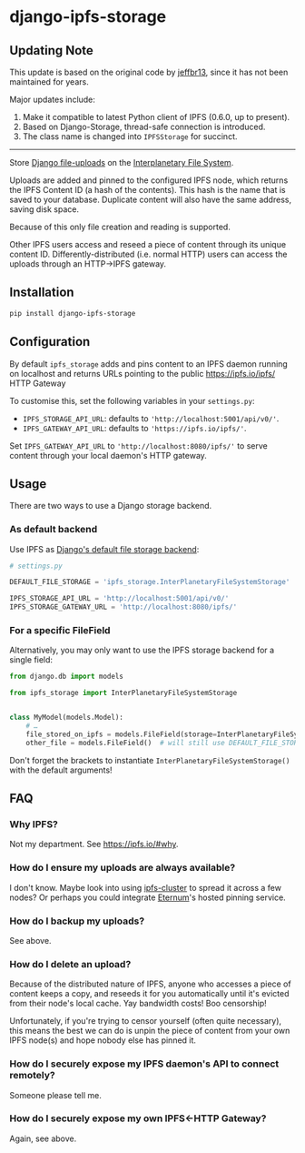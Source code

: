 # django-ipfs-storage

## Updating Note

This update is based on the original code by [jeffbr13](https://github.com/jeffbr13/django-ipfs-storage), since it has not been maintained for years.

Major updates include:

1. Make it compatible to latest Python client of IPFS (0.6.0, up to present).
2. Based on Django-Storage, thread-safe connection is introduced.
3. The class name is changed into `IPFSStorage` for succinct.

-------


Store [Django file-uploads](https://docs.djangoproject.com/en/1.11/topics/files/) on the [Interplanetary File System](https://ipfs.io/).

Uploads are added and pinned to the configured IPFS node, which returns the IPFS Content ID (a hash of the contents). This hash is the name that is saved to your database. Duplicate content will also have the same address, saving disk space.

Because of this only file creation and reading is supported.

Other IPFS users access and reseed a piece of content through its unique content ID. Differently-distributed (i.e. normal HTTP) users can access the uploads through an HTTP→IPFS gateway.

## Installation

```bash
pip install django-ipfs-storage
```


## Configuration

By default `ipfs_storage` adds and pins content to an IPFS daemon running on localhost
and returns URLs pointing to the public <https://ipfs.io/ipfs/> HTTP Gateway

To customise this, set the following variables in your `settings.py`:

- `IPFS_STORAGE_API_URL`: defaults to `'http://localhost:5001/api/v0/'`. 
- `IPFS_GATEWAY_API_URL`: defaults to `'https://ipfs.io/ipfs/'`.
  
Set `IPFS_GATEWAY_API_URL` to `'http://localhost:8080/ipfs/'` to serve content
through your local daemon's HTTP gateway.

## Usage

There are two ways to use a Django storage backend.

### As default backend

Use IPFS as [Django's default file storage backend](https://docs.djangoproject.com/en/1.11/ref/settings/#std:setting-DEFAULT_FILE_STORAGE):

```python
# settings.py

DEFAULT_FILE_STORAGE = 'ipfs_storage.InterPlanetaryFileSystemStorage'

IPFS_STORAGE_API_URL = 'http://localhost:5001/api/v0/'
IPFS_STORAGE_GATEWAY_URL = 'http://localhost:8080/ipfs/'
```  

### For a specific FileField

Alternatively, you may only want to use the IPFS storage backend for a single field:

```python
from django.db import models

from ipfs_storage import InterPlanetaryFileSystemStorage 


class MyModel(models.Model):
    # …
    file_stored_on_ipfs = models.FileField(storage=InterPlanetaryFileSystemStorage()) 
    other_file = models.FileField()  # will still use DEFAULT_FILE_STORAGE
```

Don't forget the brackets to instantiate `InterPlanetaryFileSystemStorage()` with the default arguments!


## FAQ

### Why IPFS?

Not my department. See <https://ipfs.io/#why>. 

### How do I ensure my uploads are always available?

I don't know. Maybe look into using [ipfs-cluster](https://github.com/ipfs/ipfs-cluster)
to spread it across a few nodes?
Or perhaps you could integrate [Eternum](https://www.eternum.io)'s hosted pinning service.

### How do I backup my uploads?

See above.

### How do I delete an upload?

Because of the distributed nature of IPFS, anyone who accesses a piece
of content keeps a copy, and reseeds it for you automatically until it's 
evicted from their node's local cache. Yay bandwidth costs! Boo censorship!

Unfortunately, if you're trying to censor yourself (often quite necessary),
this means the best we can do is unpin the piece of content from your own IPFS node(s)
and hope nobody else has pinned it.

### How do I securely expose my IPFS daemon's API to connect remotely?

Someone please tell me.

### How do I securely expose my own IPFS←HTTP Gateway?

Again, see above.
